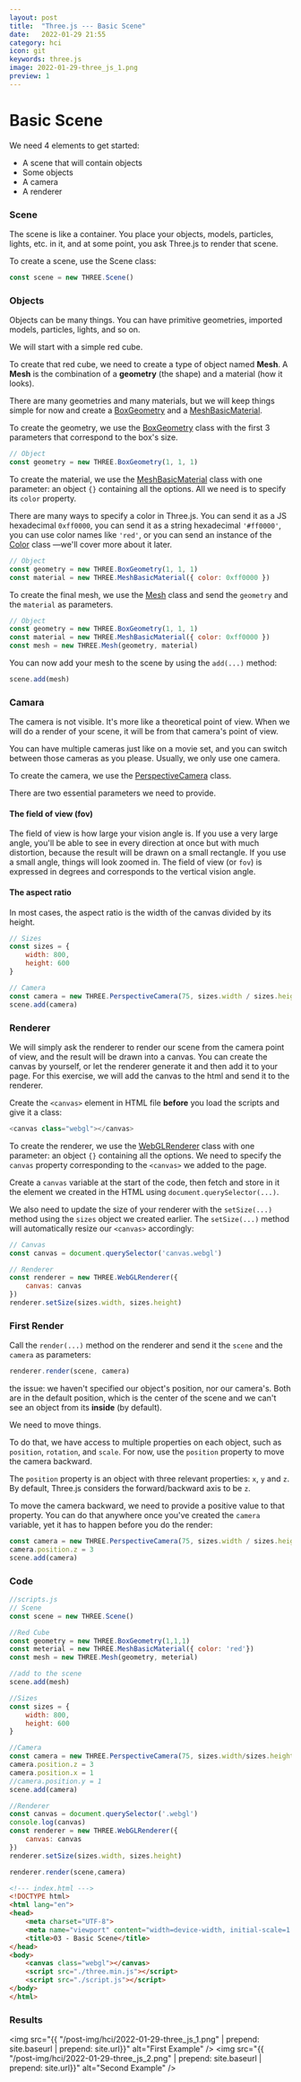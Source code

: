 ```yaml
---
layout: post
title:  "Three.js --- Basic Scene"
date:   2022-01-29 21:55
category: hci
icon: git
keywords: three.js
image: 2022-01-29-three_js_1.png
preview: 1
---
```


# Basic Scene

We need 4 elements to get started:

- A scene that will contain objects
- Some objects
- A camera
- A renderer

### Scene

The scene is like a container. You place your objects, models, particles, lights, etc. in it, and at some point, you ask Three.js to render that scene.

To create a scene, use the Scene class:

```javascript
const scene = new THREE.Scene()
```

### Objects

Objects can be many things. You can have primitive geometries, imported models, particles, lights, and so on.

We will start with a simple red cube.

To create that red cube, we need to create a type of object named **Mesh**. A **Mesh** is the combination of a **geometry** (the shape) and a material (how it looks).

There are many geometries and many materials, but we will keep things simple for now and create a [BoxGeometry](https://threejs.org/docs/index.html#api/en/geometries/BoxGeometry) and a [MeshBasicMaterial](https://threejs.org/docs/#api/en/materials/MeshBasicMaterial).

To create the geometry, we use the [BoxGeometry](https://threejs.org/docs/index.html#api/en/geometries/BoxGeometry) class with the first 3 parameters that correspond to the box's size.

```javascript
// Object
const geometry = new THREE.BoxGeometry(1, 1, 1)
```

To create the material, we use the [MeshBasicMaterial](https://threejs.org/docs/index.html#api/en/materials/MeshBasicMaterial) class with one parameter: an object `{}` containing all the options. All we need is to specify its `color` property.

There are many ways to specify a color in Three.js. You can send it as a JS hexadecimal `0xff0000`, you can send it as a string hexadecimal `'#ff0000'`, you can use color names like `'red'`, or you can send an instance of the [Color](https://threejs.org/docs/index.html#api/en/math/Color) class —we'll cover more about it later.

```javascript
// Object
const geometry = new THREE.BoxGeometry(1, 1, 1)
const material = new THREE.MeshBasicMaterial({ color: 0xff0000 })
```

To create the final mesh, we use the [Mesh](https://threejs.org/docs/index.html#api/en/objects/Mesh) class and send the `geometry` and the `material` as parameters.

```javascript
// Object
const geometry = new THREE.BoxGeometry(1, 1, 1)
const material = new THREE.MeshBasicMaterial({ color: 0xff0000 })
const mesh = new THREE.Mesh(geometry, material)
```

You can now add your mesh to the scene by using the `add(...)` method:

```javascript
scene.add(mesh)
```



### Camara

The camera is not visible. It's more like a theoretical point of view. When we will do a render of your scene, it will be from that camera's point of view.

You can have multiple cameras just like on a movie set, and you can switch between those cameras as you please. Usually, we only use one camera.

To create the camera, we use the [PerspectiveCamera](https://threejs.org/docs/index.html#api/en/cameras/PerspectiveCamera) class.

There are two essential parameters we need to provide.

#### The field of view (fov)

The field of view is how large your vision angle is. If you use a very large angle, you'll be able to see in every direction at once but with much distortion, because the result will be drawn on a small rectangle. If you use a small angle, things will look zoomed in. The field of view (or `fov`) is expressed in degrees and corresponds to the vertical vision angle.

#### **The aspect ratio**

In most cases, the aspect ratio is the width of the canvas divided by its height.

```javascript
// Sizes
const sizes = {
    width: 800,
    height: 600
}

// Camera
const camera = new THREE.PerspectiveCamera(75, sizes.width / sizes.height)
scene.add(camera)
```



### Renderer

We will simply ask the renderer to render our scene from the camera point of view, and the result will be drawn into a canvas. You can create the canvas by yourself, or let the renderer generate it and then add it to your page. For this exercise, we will add the canvas to the html and send it to the renderer.

Create the `<canvas>` element in HTML file **before** you load the scripts and give it a class:

```javascript
<canvas class="webgl"></canvas>
```

To create the renderer, we use the [WebGLRenderer](https://threejs.org/docs/index.html#api/en/renderers/WebGLRenderer) class with one parameter: an object `{}` containing all the options. We need to specify the `canvas` property corresponding to the `<canvas>` we added to the page.

Create a `canvas` variable at the start of the code, then fetch and store in it the element we created in the HTML using `document.querySelector(...)`.

We also need to update the size of your renderer with the `setSize(...)` method using the `sizes` object we created earlier. The `setSize(...)` method will automatically resize our `<canvas>` accordingly:

```javascript
// Canvas
const canvas = document.querySelector('canvas.webgl')

// Renderer
const renderer = new THREE.WebGLRenderer({
    canvas: canvas
})
renderer.setSize(sizes.width, sizes.height)
```



### First Render

Call the `render(...)` method on the renderer and send it the `scene` and the `camera` as parameters:

```javascript
renderer.render(scene, camera)
```

the issue: we haven't specified our object's position, nor our camera's. Both are in the default position, which is the center of the scene and we can't see an object from its **inside** (by default).

We need to move things.

To do that, we have access to multiple properties on each object, such as `position`, `rotation`, and `scale`. For now, use the `position` property to move the camera backward.

The `position` property is an object with three relevant properties: `x`, `y` and `z`. By default, Three.js considers the forward/backward axis to be `z`.

To move the camera backward, we need to provide a positive value to that property. You can do that anywhere once you've created the `camera` variable, yet it has to happen before you do the render:

```javascript
const camera = new THREE.PerspectiveCamera(75, sizes.width / sizes.height)
camera.position.z = 3
scene.add(camera)
```



### Code

```javascript
//scripts.js
// Scene
const scene = new THREE.Scene()

//Red Cube
const geometry = new THREE.BoxGeometry(1,1,1)
const meterial = new THREE.MeshBasicMaterial({ color: 'red'})
const mesh = new THREE.Mesh(geometry, meterial)

//add to the scene
scene.add(mesh)

//Sizes
const sizes = {
    width: 800,
    height: 600
}

//Camera
const camera = new THREE.PerspectiveCamera(75, sizes.width/sizes.height) //FOV and aspect ratio
camera.position.z = 3
camera.position.x = 1
//camera.position.y = 1
scene.add(camera)

//Renderer
const canvas = document.querySelector('.webgl')
console.log(canvas)
const renderer = new THREE.WebGLRenderer({
    canvas: canvas
})
renderer.setSize(sizes.width, sizes.height)

renderer.render(scene,camera)
```

```html
<!--- index.html --->
<!DOCTYPE html>
<html lang="en">
<head>
    <meta charset="UTF-8">
    <meta name="viewport" content="width=device-width, initial-scale=1.0">
    <title>03 - Basic Scene</title>
</head>
<body>
    <canvas class="webgl"></canvas>
    <script src="./three.min.js"></script>
    <script src="./script.js"></script>
</body>
</html>

```

### Results

<img src="{{ "/post-img/hci/2022-01-29-three_js_1.png" | prepend: site.baseurl | prepend: site.url}}" alt="First Example" />
<img src="{{ "/post-img/hci/2022-01-29-three_js_2.png" | prepend: site.baseurl | prepend: site.url}}" alt="Second Example" />

